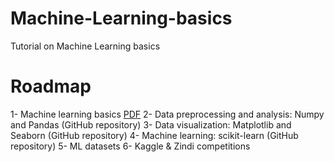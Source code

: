 # Machine-Learning-basics
Tutorial on Machine Learning basics

# Roadmap
1- Machine learning basics [PDF](https://courses.edx.org/asset-v1:ColumbiaX+CSMM.101x+1T2017+type@asset+block@AI_edx_ml_5.1intro.pdf)
2- Data preprocessing and analysis: Numpy and Pandas (GitHub repository)
3- Data visualization: Matplotlib and Seaborn (GitHub repository)
4- Machine learning: scikit-learn (GitHub repository)
5- ML datasets
6- Kaggle & Zindi competitions
